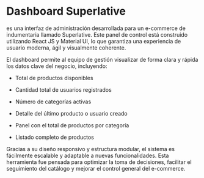# Dashboard Superlative

es una interfaz de administración desarrollada para un e-commerce de indumentaria llamado Superlative. Este panel de control está construido utilizando React JS y Material UI, lo que garantiza una experiencia de usuario moderna, ágil y visualmente coherente.

El dashboard permite al equipo de gestión visualizar de forma clara y rápida los datos clave del negocio, incluyendo:

- Total de productos disponibles

- Cantidad total de usuarios registrados

- Número de categorías activas

- Detalle del último producto o usuario creado

- Panel con el total de productos por categoría

- Listado completo de productos

Gracias a su diseño responsivo y estructura modular, el sistema es fácilmente escalable y adaptable a nuevas funcionalidades. Esta herramienta fue pensada para optimizar la toma de decisiones, facilitar el seguimiento del catálogo y mejorar el control general del e-commerce.
